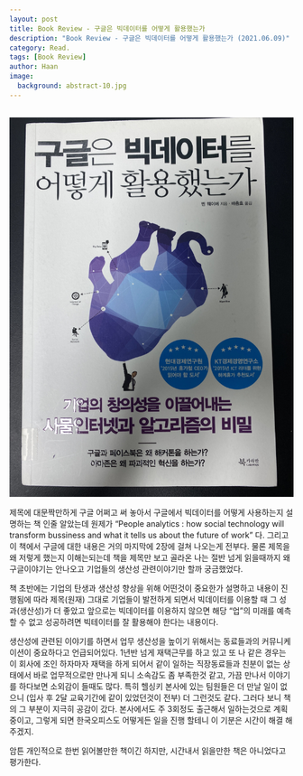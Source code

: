 ```yaml
---
layout: post
title: Book Review - 구글은 빅데이터를 어떻게 활용했는가  
description: "Book Review - 구글은 빅데이터를 어떻게 활용했는가 (2021.06.09)" 
category: Read.
tags: [Book Review]
author: Haan
image:
  background: abstract-10.jpg
---
```

<br/>

<img src="/assets/img/BR_210609.jpeg">

제목에 대문짝만하게 구글 어쩌고 써 놓아서 구글에서 빅데이터를 어떻게 사용하는지 설명하는 책 인줄 알았는데 
원제가 
“People analytics : how social technology will transform bussiness and what it tells us about the future of work”
다. 
그리고 이 책에서 구글에 대한 내용은 거의 마지막에 2장에 걸쳐 나오는게 전부다. 
물론 제목을 왜 저렇게 했는지 이해는되는데
책을 제목만 보고 골라온 나는 절반 넘게 읽을때까지 왜 구글이야기는 안나오고 기업들의 생산성 관련이야기만 할까 궁금했었다. 

책 초반에는 기업의 탄생과 생산성 향상을 위해 어떤것이 중요한가 설명하고 내용이 진행됨에 따라 제목(원재) 그대로 기업들이 발전하게 되면서 빅데이터를 이용할 때 그 성과(생산성)가 더 좋았고 앞으로는 빅데이터를 이용하지 않으면 해당 “업”의 미래를 예측할 수 없고 성공하려면 빅테이터를 잘 활용해야 한다는 내용이다. 

생산성에 관련된 이야기를 하면서 업무 생산성을 높이기 위해서는 동료들과의 커뮤니케이션이 중요하다고 언급되어있다.
1년반 넘게 재택근무를 하고 있고 또 나 같은 경우는 이 회사에 조인 하자마자 재택을 하게 되어서 같이 일하는 직장동료들과 친분이 없는 상태에서 바로 업무적으로만 만나게 되니 소속감도 좀 부족한것 같고, 가끔 만나서 이야기를 하다보면 소외감이 들때도 많다. 특히 헬싱키 본사에 있는 팀원들은 더 만날 일이 없으니 (입사 후 2달 교육기간에 같이 있었던것이 전부) 더 그런것도 같다. 그러다 보니 책의 그 부분이 지극히 공감이 갔다.
본사에서도 주 3회정도 출근해서 일하는것으로 계획중이고, 그렇게 되면 한국오피스도 어떻게든 일을 진행 할테니 
이 기분은 시간이 해결 해 주겠지.

암튼 개인적으로
한번 읽어볼만한 책이긴 하지만, 시간내서 읽을만한 책은 아니었다고 평가한다.